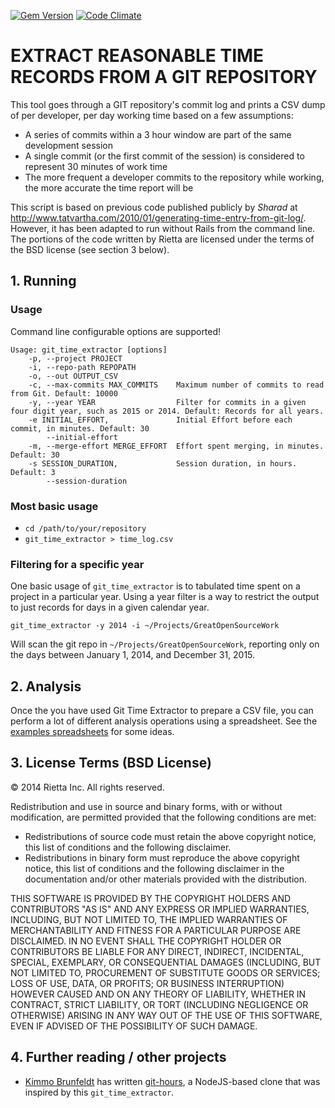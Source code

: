 [![Gem Version](https://badge.fury.io/rb/git_time_extractor.png)](http://badge.fury.io/rb/git_time_extractor)
[![Code Climate](https://codeclimate.com/github/rietta/git_time_extractor/badges/gpa.svg)](https://codeclimate.com/github/rietta/git_time_extractor)
# EXTRACT REASONABLE TIME RECORDS FROM A GIT REPOSITORY

This tool goes through a GIT repository's commit log and prints a CSV dump of per developer, per day working time based on a few assumptions:

 - A series of commits within a 3 hour window are part of the same development session
 - A single commit (or the first commit of the session) is considered to represent 30 minutes of work time
 - The more frequent a developer commits to the repository while working, the more accurate the time report will be

This script is based on previous code published publicly by *Sharad* at http://www.tatvartha.com/2010/01/generating-time-entry-from-git-log/. However, it has been adapted to run without Rails from the command line. The portions of the code written by Rietta are licensed under the terms of the BSD license (see section 3 below).

## 1. Running

### Usage

Command line configurable options are supported!

```
Usage: git_time_extractor [options]
    -p, --project PROJECT
    -i, --repo-path REPOPATH
    -o, --out OUTPUT_CSV
    -c, --max-commits MAX_COMMITS    Maximum number of commits to read from Git. Default: 10000
    -y, --year YEAR                  Filter for commits in a given four digit year, such as 2015 or 2014. Default: Records for all years.
    -e INITIAL_EFFORT,               Initial Effort before each commit, in minutes. Default: 30
        --initial-effort
    -m, --merge-effort MERGE_EFFORT  Effort spent merging, in minutes. Default: 30
    -s SESSION_DURATION,             Session duration, in hours. Default: 3
        --session-duration
```
### Most basic usage

- `cd /path/to/your/repository`
- `git_time_extractor > time_log.csv`

### Filtering for a specific year
One basic usage of `git_time_extractor` is to tabulated time spent on a project in a particular year. Using a year filter is a way to restrict the output to just records for days in a given calendar year.

`git_time_extractor -y 2014 -i ~/Projects/GreatOpenSourceWork`

Will scan the git repo in `~/Projects/GreatOpenSourceWork`, reporting only on the days between January 1, 2014, and December 31, 2015.
## 2. Analysis

Once the you have used Git Time Extractor to prepare a CSV file, you can perform a lot of different analysis operations using a spreadsheet.  See the [examples spreadsheets](examples/) for some ideas.

## 3. License Terms (BSD License)

&copy; 2014 Rietta Inc. All rights reserved.

Redistribution and use in source and binary forms, with or without modification, are permitted provided that the following conditions are met:

- Redistributions of source code must retain the above copyright notice, this list of conditions and the following disclaimer.
- Redistributions in binary form must reproduce the above copyright notice, this list of conditions and the following disclaimer in the documentation and/or other materials provided with the distribution.

THIS SOFTWARE IS PROVIDED BY THE COPYRIGHT HOLDERS AND CONTRIBUTORS "AS IS" AND ANY EXPRESS OR IMPLIED WARRANTIES, INCLUDING, BUT NOT LIMITED TO, THE IMPLIED WARRANTIES OF MERCHANTABILITY AND FITNESS FOR A PARTICULAR PURPOSE ARE DISCLAIMED. IN NO EVENT SHALL THE COPYRIGHT HOLDER OR CONTRIBUTORS BE LIABLE FOR ANY DIRECT, INDIRECT, INCIDENTAL, SPECIAL, EXEMPLARY, OR CONSEQUENTIAL DAMAGES (INCLUDING, BUT NOT LIMITED TO, PROCUREMENT OF SUBSTITUTE GOODS OR SERVICES; LOSS OF USE, DATA, OR PROFITS; OR BUSINESS INTERRUPTION) HOWEVER CAUSED AND ON ANY THEORY OF LIABILITY, WHETHER IN CONTRACT, STRICT LIABILITY, OR TORT (INCLUDING NEGLIGENCE OR OTHERWISE) ARISING IN ANY WAY OUT OF THE USE OF THIS SOFTWARE, EVEN IF ADVISED OF THE POSSIBILITY OF SUCH DAMAGE.

## 4. Further reading / other projects

- [Kimmo Brunfeldt](https://github.com/kimmobrunfeldt) has written [git-hours](
https://github.com/kimmobrunfeldt/git-hours), a NodeJS-based clone that was inspired by this `git_time_extractor`.
